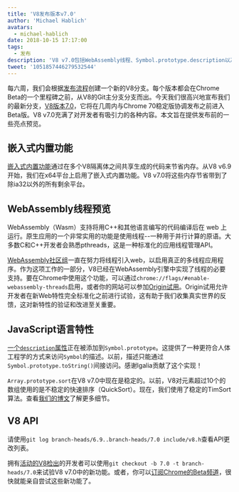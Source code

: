```yaml
---
title: 'V8发布版本v7.0'
author: 'Michael Hablich'
avatars:
  - michael-hablich
date: 2018-10-15 17:17:00
tags:
  - 发布
description: 'V8 v7.0包括WebAssembly线程、Symbol.prototype.description以及更多平台上的嵌入式内置功能！'
tweet: '1051857446279532544'
---
```

每六周，我们会根据[发布流程](/docs/release-process)创建一个新的V8分支。每个版本都会在Chrome Beta的一个里程碑之前，从V8的Git主分支分支而出。今天我们很高兴地宣布我们的最新分支，[V8版本7.0](https://chromium.googlesource.com/v8/v8.git/+log/branch-heads/7.0)，它将在几周内与Chrome 70稳定版协调发布之前进入Beta版。V8 v7.0充满了对开发者有吸引力的各种内容。本文旨在提供发布前的一些亮点预览。

<!--truncate-->
## 嵌入式内置功能

[嵌入式内置功能](/blog/embedded-builtins)通过在多个V8隔离体之间共享生成的代码来节省内存。从V8 v6.9开始，我们在x64平台上启用了嵌入式内置功能。V8 v7.0将这些内存节省带到了除ia32以外的所有剩余平台。

## WebAssembly线程预览

WebAssembly（Wasm）支持将用C++和其他语言编写的代码编译后在 web 上运行。原生应用的一个非常实用的功能是使用线程--一种用于并行计算的原语。大多数C和C++开发者会熟悉pthreads，这是一种标准化的应用线程管理API。

[WebAssembly社区组](https://www.w3.org/community/webassembly/)一直在努力将线程引入web，以启用真正的多线程应用程序。作为这项工作的一部分，V8已经在WebAssembly引擎中实现了线程的必要支持。要在Chrome中使用这个功能，可以通过`chrome://flags/#enable-webassembly-threads`启用，或者你的网站可以参加[Origin试用](https://github.com/GoogleChrome/OriginTrials)。Origin试用允许开发者在新Web特性完全标准化之前进行试验，这有助于我们收集真实世界的反馈，这对新特性的验证和改进至关重要。

## JavaScript语言特性

[一个`description`属性](https://tc39.es/proposal-Symbol-description/)正在被添加到`Symbol.prototype`。这提供了一种更符合人体工程学的方式来访问`Symbol`的描述。以前，描述只能通过`Symbol.prototype.toString()`间接访问。感谢Igalia贡献了这个实现！

`Array.prototype.sort`在V8 v7.0中现在是稳定的。以前，V8对元素超过10个的数组使用的是不稳定的快速排序（QuickSort）。现在，我们使用了稳定的TimSort算法。查看[我们的博文](/blog/array-sort)了解更多细节。

## V8 API

请使用`git log branch-heads/6.9..branch-heads/7.0 include/v8.h`查看API更改列表。

拥有[活动的V8检出](/docs/source-code#using-git)的开发者可以使用`git checkout -b 7.0 -t branch-heads/7.0`来试验V8 v7.0中的新功能。或者，你可以[订阅Chrome的Beta频道](https://www.google.com/chrome/browser/beta.html)，很快就能亲自尝试这些新功能了。
